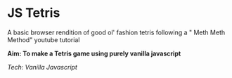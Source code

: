 <h1>JS Tetris</h1>
<p>A basic browser rendition of good ol' fashion tetris following a "
Meth Meth Method" youtube tutorial</p>
<p><b>Aim: To make a Tetris game using purely vanilla javascript</b></p>
<p><i>Tech: Vanilla Javascript</i></p>
